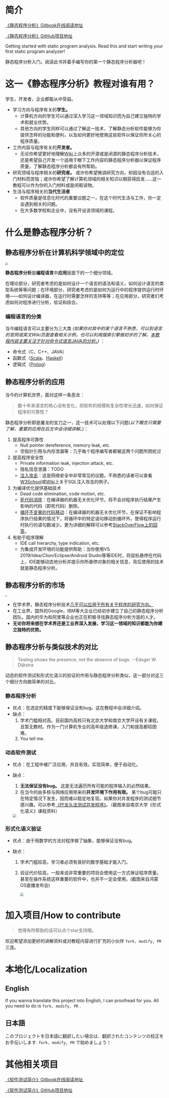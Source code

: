 # 简介

[《静态程序分析》Gitbook在线阅读地址](https://ranger-nju.gitbook.io/static-program-analysis-book/)

[《静态程序分析》GitHub项目地址](https://github.com/RangerNJU/Static-Program-Analysis-Book)

Getting started with static program analysis. Read this and start writing your first static program analyzer!

静态程序分析入门。阅读此书并着手编写你的第一个静态程序分析器吧！

# 这一《静态程序分析》教程对谁有用？

学生，开发者，企业都能从中受益。

-   学习方向与程序有关的**学生。** 
    -   计算机方向的学生可以通过深入学习这一领域知识而为自己建立独特的学术和就业优势。
    -   其他方向的学生同样可以通过了解这一技术，了解静态分析软件能够为你提供怎样的功能和便利，以及如何更好地使用这些软件以保证你所关心的程序质量。
-   工作内容与程序有关的**开发者。** 
    -   无论你希望更好地理解[Wiki](https://en.wikipedia.org/wiki/List_of_tools_for_static_code_analysis)上众多的开源或是闭源的静态程序分析技术，还是希望自己开发一个适用于眼下工作内容的静态程序分析器以保证程序质量，了解静态程序分析都会有所帮助。
-   研究领域与程序相关的**研究者。** 或许你希望微调研究方向，却因没有合适的入门材料而苦恼；或许你希望了解计算机领域的相关知识以期获得启发……这一教程可以作为你的入门材料或是闲暇读物。
-   生活与程序相关的**当代生活者**
    -   软件质量是信息化时代的重要议题之一，在这个时代生活与工作，你一定会遇到相关的问题。
    -   在大多数学校和企业中，没有开设该领域的课程。

# 什么是静态程序分析？

## 静态程序分析在计算机科学领域中的定位

<img src=".gitbook/assets/PL.png" style="zoom: 50%;" />

**静态程序分析**是**编程语言**中**应用**层面下的一个细分领域。

在理论部分，研究者考虑的是如何设计一个语言的语法和语义，如何设计语言的类型系统等等问题；在环境部分，研究者考虑的是如何为运行中的程序提供运行时环境——如何设计编译器，在运行时需要怎样的支持等等；在应用部分，研究者们考虑如何对程序进行分析，验证和综合。

### 编程语言的分类

当今编程语言可以主要分为三大类 *(如果你对其中的某个语言不熟悉，可以到语言的官网或英文Wiki页面查看相关示例，也可以利用搜索引擎做初步的了解。<u>本教程内容主要关注于针对命令式语言JAVA的分析。</u>)* ：

* 命令式（C、C++、JAVA）
* 函数式（[Scala](https://www.scala-lang.org/)、[Haskell](https://www.haskell.org/)）
* 逻辑式（[Prolog](https://en.wikipedia.org/wiki/Prolog)）

## 静态程序分析的应用

当今的计算机世界，面对这样一条恶龙：

>   数十年来语言的核心没有变化，但软件的规模和复杂性增长迅速，如何保证程序的可靠性？

静态程序分析即是屠龙的宝刀之一，这一技术可以处理以下问题(*以下概念只需要了解，重要的应用在后文中会详细讲解。*)：

1. 提高程序可靠性
    -   Null pointer dereference, memory leak, etc.
    -   空指针引用与内存泄漏等：几乎每个程序编写者都被这两个问题所困扰过
2. 提高程序安全性
    -   Private information leak, injection attack, etc.
    -   隐私信息泄漏：TODO
    -   [注入攻击](https://en.wikipedia.org/wiki/Code_injection)：这是网络安全中非常常见的议题。不熟悉的读者可以查看[W3School](https://www.w3schools.com/sql/sql_injection.asp)或[Wiki](https://en.wikipedia.org/wiki/SQL_injection)上关于SQL注入攻击的例子。
3. 为编译优化提供基础技术
    -   Dead code elimination, code motion, etc.
    -   [死代码消除](https://en.wikipedia.org/wiki/Dead_code_elimination)：在编译器的机器无关优化环节，将不会对程序执行结果产生影响的代码（即死代码）删除。
    -   [循环不变量的代码移动](https://en.wikipedia.org/wiki/Loop-invariant_code_motion)：在编译器的机器无关优化环节，在保证不影响程序执行结果的情况下，将循环中的特定语句移动到循环外，使得程序运行时执行的语句数减少。更为详细的解释可以参考[StackOverFlow上的回答](https://stackoverflow.com/questions/5607762/what-does-code-motion-mean-for-loop-invariant-code-motion)。
4. 有助于程序理解
    -   IDE call hierarchy, type indication, etc.
    -   为集成开发环境的功能提供帮助：当你使用VS 2019/Idea/Clion/Eclipse/Android Studio等等IDE时，将鼠标悬停在代码上，IDE能够动态地分析并提示你所悬停对象的相关信息，背后使用的技术就是静态程序分析。

## 静态程序分析的市场

<img src=".gitbook/assets/market.png" style="zoom: 33%;" />

-   在学术界，静态程序分析技术<u>几乎可以应用于所有关于程序的研究方向。</u>
-   在工业界，国外的Google，IBM等大企业已经初步建立了自己的静态程序分析团队。国内的华为和阿里等企业也正在积极寻找静态程序分析方面的人才。
-   **无论你将来想在学术界还是工业界深入发展，学习这一领域的知识都能为你建立独特的优势。**

## 静态程序分析与类似技术的对比

>   Testing shows the presence, not the absence of bugs.        --Edsger W. Dijkstra

动态的软件测试和形式化语义的验证的作用与静态程序分析类似，这一部分对这三个细分方向做简单的对比。

### 静态程序分析

-   优点：在选定的精度下能够保证没有bug。这在教程中会详细介绍。
-   缺点：
    1.  学术门槛相对高。目前国内高校只有北京大学和南京大学开设有关课程，且暂无教材。作为一门计算机专业的高年级选修课，入门和提高都较困难。
    2.  You tell me.

### 动态软件测试

-   优点：在工程中被广泛应用，并且有效。实现简单，便于自动化。

-   缺点：

    1. **无法保证没有bug。** 这是无法遍历所有可能的程序输入的必然结果。
    2. 在当今的由多核与网络应用带来的**并发环境下作用有限。** 某个bug可能只在特定情况下发生，因而难以稳定地复现。如果你对并发程序的测试细节感兴趣，可以参考[《拧龙头法测试并发程序》](https://zhuanlan.zhihu.com/p/51341151)。（截图来自南京大学《形式化语义》课程资料）
    
    <img src="README.assets/concurrentProgram.png" style="zoom: 67%;" />

### 形式化语义验证

-   优点：由于用数学的方法对程序做了抽象，能够保证没有bug。

-   缺点：

    1.  学术门槛较高，学习者必须有良好的数学基础才能入门。

    2.  验证代价较高，一般来说非常重要的项目会使用这一方式保证程序质量。甚至在操作系统这样重要的软件中，也并不一定会使用。(截图来自鸿蒙OS直播发布会)

        <img src="README.assets/harmonyOS.png" style="zoom: 67%;" />

# 加入项目/How to contribute

> 觉得有所帮助的话可以点个star支持哦。

欢迎希望添加更好的讲解资料或对教程内容进行扩充的小伙伴 `fork, modify, PR` 三连。

# 本地化/Localization

## English

If you wanna translate this project into English, I can proofread for you. All you need to do is `fork, modify, PR` .

## 日本語

このプロジェクトを日本語に翻訳したい場合は、翻訳されたコンテンツの校正をお手伝いします.  `fork, modify, PR` で始めましょう！

# 其他相关项目

[《软件测试简介》Gitbook在线阅读地址](https://ranger-nju.gitbook.io/software-testing-intro)

[《软件测试简介》GitHub项目地址](https://github.com/RangerNJU/Software-Testing-Intro)
